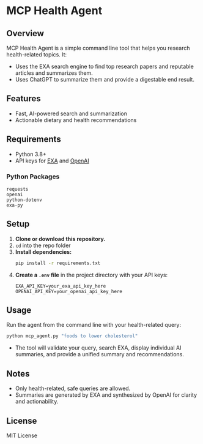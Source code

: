 # MCP Health Agent

## Overview
MCP Health Agent is a simple command line tool that helps you research health-related topics. It:
- Uses the EXA search engine to find top research papers and reputable articles and summarizes them.
- Uses ChatGPT to summarize them and provide a digestable end result.

## Features
- Fast, AI-powered search and summarization
- Actionable dietary and health recommendations

## Requirements
- Python 3.8+
- API keys for [EXA](https://exa.ai/) and [OpenAI](https://platform.openai.com/)

### Python Packages
```
requests
openai
python-dotenv
exa-py
```

## Setup
1. **Clone or download this repository.**
2. `cd` into the repo folder
3. **Install dependencies:**
   ```sh
   pip install -r requirements.txt
   ```
4. **Create a `.env` file** in the project directory with your API keys:
   ```
   EXA_API_KEY=your_exa_api_key_here
   OPENAI_API_KEY=your_openai_api_key_here
   ```

## Usage
Run the agent from the command line with your health-related query:
```sh
python mcp_agent.py "foods to lower cholesterol"
```

- The tool will validate your query, search EXA, display individual AI summaries, and provide a unified summary and recommendations.

## Notes
- Only health-related, safe queries are allowed.
- Summaries are generated by EXA and synthesized by OpenAI for clarity and actionability.

## License
MIT License 
